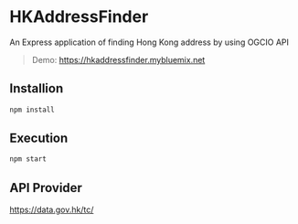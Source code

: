 # HKAddressFinder
An Express application of finding Hong Kong address by using OGCIO API

> Demo: https://hkaddressfinder.mybluemix.net

## Installion
```sh
npm install
```

## Execution
```sh
npm start
```

## API Provider
https://data.gov.hk/tc/
